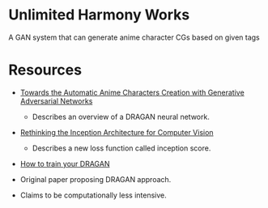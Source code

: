 # Unlimited Harmony Works
A GAN system that can generate anime character CGs based on given tags

# Resources
- [Towards the Automatic Anime Characters Creation with Generative Adversarial Networks](https://arxiv.org/pdf/1708.05509.pdf)
  - Describes an overview of a DRAGAN neural network.

- [Rethinking the Inception Architecture for Computer Vision](https://arxiv.org/pdf/1512.00567.pdf)
  - Describes a new loss function called inception score.

-  [How to train your DRAGAN](https://arxiv.org/pdf/1705.07215.pdf)
  - Original paper proposing DRAGAN approach.
  - Claims to be computationally less intensive.
